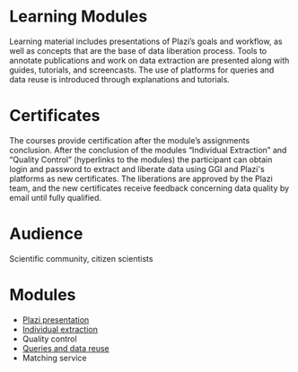 # Learning Modules
Learning material includes presentations of Plazi’s goals and workflow, as well as concepts that are the base of data liberation process. Tools to annotate publications and work on data extraction are presented along with guides, tutorials, and screencasts. The use of platforms for queries and data reuse is introduced through explanations and tutorials.

# Certificates
The courses provide certification after the module’s assignments conclusion. 
After the conclusion of the modules “Individual Extraction” and “Quality Control” (hyperlinks to the modules) the participant can obtain login and password to extract and liberate data using GGI and Plazi's platforms as new certificates. The liberations are approved by the Plazi team, and the new certificates receive feedback concerning data quality by email until fully qualified. 

# Audience
Scientific community, citizen scientists

# Modules
* [Plazi presentation](https://github.com/plazi/community/blob/master/Module%20Plazi%20Presentation.md)
* [Individual extraction](https://github.com/plazi/community/blob/master/Module%20Individual%20Extraction.md)
* Quality control
* [Queries and data reuse](https://github.com/plazi/community/blob/master/Module%20Queries%20and%20Data%20Reuse.md)
* Matching service
